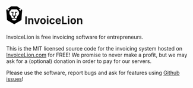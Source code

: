 # <img src="./web/img/invoicelion_icon.png" alt="logo" height="48" /> InvoiceLion

InvoiceLion is free invoicing software for entrepreneurs.

This is the MIT licensed source code for the invoicing system hosted on [InvoiceLion.com](https://www.invoicelion.com) for FREE!
We promise to never make a profit, but we may ask for a (optional) donation in order to pay for our servers.

Please use the software, report bugs and ask for features using [Github issues](https://github.com/Usecue/InvoiceLion/issues)!
